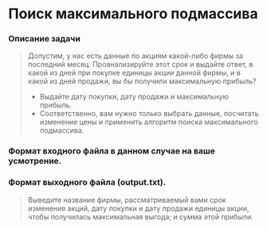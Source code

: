 # Поиск максимального подмассива
### Описание задачи
> Допустим, у нас
есть данные по акциям какой-либо фирмы за последний месяц.
Проанализируйте этот срок и выдайте ответ, в какой из дней при покупке единицы
акции данной фирмы, и в какой из дней продажи, вы бы получили максимальную
прибыль? 
> - Выдайте дату покупки, дату продажи и максимальную прибыль.
> - Соответственно, вам нужно только выбрать данные, посчитать изменение цены и применить алгоритм поиска максимального подмассива.

### Формат входного файла в данном случае на ваше усмотрение.
### Формат выходного файла (output.txt). 
> Выведите название фирмы, рассматриваемый вами срок изменения акций, дату покупки и дату продажи
единицы акции, чтобы получилась максимальная выгода; и сумма этой прибыли.
